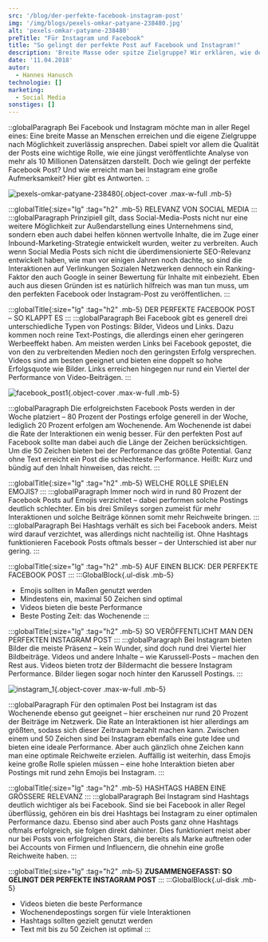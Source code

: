 ```yaml
---
src: '/blog/der-perfekte-facebook-instagram-post'
img: '/img/blogs/pexels-omkar-patyane-238480.jpg'
alt: 'pexels-omkar-patyane-238480'
preTitle: "Für Instagram und Facebook"
title: "So gelingt der perfekte Post auf Facebook und Instagram!"
description: 'Breite Masse oder spitze Zielgruppe? Wir erklären, wie der perfekte Post auf Facebook und Instagram gelingt. Jetzt mehr erfahren!'
date: '11.04.2018'
autor:
  - Hannes Hanusch
technologie: []
marketing: 
  - Social Media
sonstiges: []
---
```

::globalParagraph
Bei Facebook und Instagram möchte man in aller Regel eines: Eine breite Masse an Menschen erreichen und die eigene Zielgruppe nach Möglichkeit zuverlässig ansprechen. Dabei spielt vor allem die Qualität der Posts eine wichtige Rolle, wie eine jüngst veröffentlichte Analyse von mehr als 10 Millionen Datensätzen darstellt. Doch wie gelingt der perfekte Facebook Post? Und wie erreicht man bei Instagram eine große Aufmerksamkeit? Hier gibt es Antworten.
::
<!--more-->

![pexels-omkar-patyane-238480](/img/blogs/pexels-omkar-patyane-238480.jpg){.object-cover .max-w-full .mb-5}

:::globalTitle{:size="lg" :tag="h2" .mb-5}
RELEVANZ VON SOCIAL MEDIA
:::
:::globalParagraph
Prinzipiell gilt, dass Social-Media-Posts nicht nur eine weitere Möglichkeit zur Außendarstellung eines Unternehmens sind, sondern eben auch dabei helfen können wertvolle Inhalte, die im Zuge einer Inbound-Marketing-Strategie entwickelt wurden, weiter zu verbreiten. Auch wenn Social Media Posts sich nicht die überdimensionierte SEO-Relevanz entwickelt haben, wie man vor einigen Jahren noch dachte, so sind die Interaktionen auf Verlinkungen Sozialen Netzwerken dennoch ein Ranking-Faktor den auch Google in seiner Bewertung für Inhalte mit einbezieht. Eben auch aus diesen Gründen ist es natürlich hilfreich was man tun muss, um den perfekten Facebook oder Instagram-Post zu veröffentlichen.
:::

:::globalTitle{:size="lg" :tag="h2" .mb-5}
DER PERFEKTE FACEBOOK POST – SO KLAPPT ES
:::
:::globalParagraph
Bei Facebook gibt es generell drei unterschiedliche Typen von Postings: Bilder, Videos und Links. Dazu kommen noch reine Text-Postings, die allerdings einen eher geringeren Werbeeffekt haben. Am meisten werden Links bei Facebook gepostet, die von den zu verbreitenden Medien noch den geringsten Erfolg versprechen. Videos sind am besten geeignet und bieten eine doppelt so hohe Erfolgsquote wie Bilder. Links erreichen hingegen nur rund ein Viertel der Performance von Video-Beiträgen.
:::

![facebook_post1](/img/blogs/facebook_post1.jpg){.object-cover .max-w-full .mb-5}

:::globalParagraph
Die erfolgreichsten Facebook Posts werden in der Woche platziert – 80 Prozent der Postings erfolge generell in der Woche, lediglich 20 Prozent erfolgen am Wochenende. Am Wochenende ist dabei die Rate der Interaktionen ein wenig besser. Für den perfekten Post auf Facebook sollte man dabei auch die Länge der Zeichen berücksichtigen. Um die 50 Zeichen bieten bei der Performance das größte Potential. Ganz ohne Text erreicht ein Post die schlechteste Performance. Heißt: Kurz und bündig auf den Inhalt hinweisen, das reicht.
:::

:::globalTitle{:size="lg" :tag="h2" .mb-5}
WELCHE ROLLE SPIELEN EMOJIS?
:::
:::globalParagraph
Immer noch wird in rund 80 Prozent der Facebook Posts auf Emojis verzichtet – dabei performen solche Postings deutlich schlechter. Ein bis drei Smileys sorgen zumeist für mehr Interaktionen und solche Beiträge können somit mehr Reichweite bringen.
:::
:::globalParagraph
Bei Hashtags verhält es sich bei Facebook anders. Meist wird darauf verzichtet, was allerdings nicht nachteilig ist. Ohne Hashtags funktionieren Facebook Posts oftmals besser – der Unterschied ist aber nur gering.
:::

:::globalTitle{:size="lg" :tag="h2" .mb-5}
AUF EINEN BLICK: DER PERFEKTE FACEBOOK POST
:::
:::GlobalBlock{.ul-disk .mb-5}
- Emojis sollten in Maßen genutzt werden
- Mindestens ein, maximal 50 Zeichen sind optimal
- Videos bieten die beste Performance
- Beste Posting Zeit: das Wochenende
:::

:::globalTitle{:size="lg" :tag="h2" .mb-5}
SO VERÖFFENTLICHT MAN DEN PERFEKTEN INSTAGRAM POST
:::
:::globalParagraph
Bei Instagram bieten Bilder die meiste Präsenz – kein Wunder, sind doch rund drei Viertel hier Bildbeiträge. Videos und andere Inhalte – wie Karussell-Posts – machen den Rest aus. Videos bieten trotz der Bildermacht die bessere Instagram Performance. Bilder liegen sogar noch hinter den Karussell Postings.
:::

![instagram_1](/img/blogs/instagram_1.jpg){.object-cover .max-w-full .mb-5}

:::globalParagraph
Für den optimalen Post bei Instagram ist das Wochenende ebenso gut geeignet – hier erscheinen nur rund 20 Prozent der Beiträge im Netzwerk. Die Rate an Interaktionen ist hier allerdings am größten, sodass sich dieser Zeitraum bezahlt machen kann. Zwischen einem und 50 Zeichen sind bei Instagram ebenfalls eine gute Idee und bieten eine ideale Performance. Aber auch gänzlich ohne Zeichen kann man eine optimale Reichweite erzielen. Auffällig ist weiterhin, dass Emojis keine große Rolle spielen müssen – eine hohe Interaktion bieten aber Postings mit rund zehn Emojis bei Instagram.
:::

:::globalTitle{:size="lg" :tag="h2" .mb-5}
HASHTAGS HABEN EINE GRÖSSERE RELEVANZ
:::
:::globalParagraph
Bei Instagram sind Hashtags deutlich wichtiger als bei Facebook. Sind sie bei Facebook in aller Regel überflüssig, gehören ein bis drei Hashtags bei Instagram zu einer optimalen Performance dazu. Ebenso sind aber auch Posts ganz ohne Hashtags oftmals erfolgreich, sie folgen direkt dahinter. Dies funktioniert meist aber nur bei Posts von erfolgreichen Stars, die bereits als Marke auftreten oder bei Accounts von Firmen und Influencern, die ohnehin eine große Reichweite haben.
:::

:::globalTitle{:size="lg" :tag="h2" .mb-5}
**ZUSAMMENGEFASST: SO GELINGT DER PERFEKTE INSTAGRAM POST**
:::
:::GlobalBlock{.ul-disk .mb-5}
- Videos bieten die beste Performance
- Wochenendepostings sorgen für viele Interaktionen
- Hashtags sollten gezielt genutzt werden
- Text mit bis zu 50 Zeichen ist optimal
:::